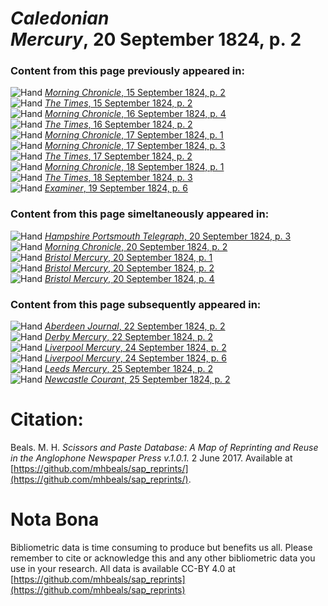 # *Caledonian Mercury*, 20 September 1824, p. 2  
  
### Content from this page previously appeared in:  
![Hand](http://scissorsandpaste.net/wp-content/uploads/2017/06/smallhandpointer.png) [*Morning Chronicle*, 15 September 1824, p. 2](https://mhbeals.github.io/sap_html/Morning-Chronicle/Morning-Chronicle-15-September-1824-p-2)  
![Hand](http://scissorsandpaste.net/wp-content/uploads/2017/06/smallhandpointer.png) [*The Times*, 15 September 1824, p. 2](https://mhbeals.github.io/sap_html/The-Times/The-Times-15-September-1824-p-2)  
![Hand](http://scissorsandpaste.net/wp-content/uploads/2017/06/smallhandpointer.png) [*Morning Chronicle*, 16 September 1824, p. 4](https://mhbeals.github.io/sap_html/Morning-Chronicle/Morning-Chronicle-16-September-1824-p-4)  
![Hand](http://scissorsandpaste.net/wp-content/uploads/2017/06/smallhandpointer.png) [*The Times*, 16 September 1824, p. 2](https://mhbeals.github.io/sap_html/The-Times/The-Times-16-September-1824-p-2)  
![Hand](http://scissorsandpaste.net/wp-content/uploads/2017/06/smallhandpointer.png) [*Morning Chronicle*, 17 September 1824, p. 1](https://mhbeals.github.io/sap_html/Morning-Chronicle/Morning-Chronicle-17-September-1824-p-1)  
![Hand](http://scissorsandpaste.net/wp-content/uploads/2017/06/smallhandpointer.png) [*Morning Chronicle*, 17 September 1824, p. 3](https://mhbeals.github.io/sap_html/Morning-Chronicle/Morning-Chronicle-17-September-1824-p-3)  
![Hand](http://scissorsandpaste.net/wp-content/uploads/2017/06/smallhandpointer.png) [*The Times*, 17 September 1824, p. 2](https://mhbeals.github.io/sap_html/The-Times/The-Times-17-September-1824-p-2)  
![Hand](http://scissorsandpaste.net/wp-content/uploads/2017/06/smallhandpointer.png) [*Morning Chronicle*, 18 September 1824, p. 1](https://mhbeals.github.io/sap_html/Morning-Chronicle/Morning-Chronicle-18-September-1824-p-1)  
![Hand](http://scissorsandpaste.net/wp-content/uploads/2017/06/smallhandpointer.png) [*The Times*, 18 September 1824, p. 3](https://mhbeals.github.io/sap_html/The-Times/The-Times-18-September-1824-p-3)  
![Hand](http://scissorsandpaste.net/wp-content/uploads/2017/06/smallhandpointer.png) [*Examiner*, 19 September 1824, p. 6](https://mhbeals.github.io/sap_html/Examiner/Examiner-19-September-1824-p-6)  
  
### Content from this page simeltaneously appeared in:  
![Hand](http://scissorsandpaste.net/wp-content/uploads/2017/06/smallhandpointer.png) [*Hampshire Portsmouth Telegraph*, 20 September 1824, p. 3](https://mhbeals.github.io/sap_html/Hampshire-Portsmouth-Telegraph/Hampshire-Portsmouth-Telegraph-20-September-1824-p-3)  
![Hand](http://scissorsandpaste.net/wp-content/uploads/2017/06/smallhandpointer.png) [*Morning Chronicle*, 20 September 1824, p. 2](https://mhbeals.github.io/sap_html/Morning-Chronicle/Morning-Chronicle-20-September-1824-p-2)  
![Hand](http://scissorsandpaste.net/wp-content/uploads/2017/06/smallhandpointer.png) [*Bristol Mercury*, 20 September 1824, p. 1](https://mhbeals.github.io/sap_html/Bristol-Mercury/Bristol-Mercury-20-September-1824-p-1)  
![Hand](http://scissorsandpaste.net/wp-content/uploads/2017/06/smallhandpointer.png) [*Bristol Mercury*, 20 September 1824, p. 2](https://mhbeals.github.io/sap_html/Bristol-Mercury/Bristol-Mercury-20-September-1824-p-2)  
![Hand](http://scissorsandpaste.net/wp-content/uploads/2017/06/smallhandpointer.png) [*Bristol Mercury*, 20 September 1824, p. 4](https://mhbeals.github.io/sap_html/Bristol-Mercury/Bristol-Mercury-20-September-1824-p-4)  
  
### Content from this page subsequently appeared in:  
![Hand](http://scissorsandpaste.net/wp-content/uploads/2017/06/smallhandpointer.png) [*Aberdeen Journal*, 22 September 1824, p. 2](https://mhbeals.github.io/sap_html/Aberdeen-Journal/Aberdeen-Journal-22-September-1824-p-2)  
![Hand](http://scissorsandpaste.net/wp-content/uploads/2017/06/smallhandpointer.png) [*Derby Mercury*, 22 September 1824, p. 2](https://mhbeals.github.io/sap_html/Derby-Mercury/Derby-Mercury-22-September-1824-p-2)  
![Hand](http://scissorsandpaste.net/wp-content/uploads/2017/06/smallhandpointer.png) [*Liverpool Mercury*, 24 September 1824, p. 2](https://mhbeals.github.io/sap_html/Liverpool-Mercury/Liverpool-Mercury-24-September-1824-p-2)  
![Hand](http://scissorsandpaste.net/wp-content/uploads/2017/06/smallhandpointer.png) [*Liverpool Mercury*, 24 September 1824, p. 6](https://mhbeals.github.io/sap_html/Liverpool-Mercury/Liverpool-Mercury-24-September-1824-p-6)  
![Hand](http://scissorsandpaste.net/wp-content/uploads/2017/06/smallhandpointer.png) [*Leeds Mercury*, 25 September 1824, p. 2](https://mhbeals.github.io/sap_html/Leeds-Mercury/Leeds-Mercury-25-September-1824-p-2)  
![Hand](http://scissorsandpaste.net/wp-content/uploads/2017/06/smallhandpointer.png) [*Newcastle Courant*, 25 September 1824, p. 2](https://mhbeals.github.io/sap_html/Newcastle-Courant/Newcastle-Courant-25-September-1824-p-2)  


# Citation: 

Beals. M. H. *Scissors and Paste Database: A Map of Reprinting and Reuse in the Anglophone Newspaper Press v.1.0.1.* 2 June 2017. Available at [https://github.com/mhbeals/sap_reprints/](https://github.com/mhbeals/sap_reprints/). 

# Nota Bona

Bibliometric data is time consuming to produce but benefits us all. Please remember to cite or acknowledge this and any other bibliometric data you use in your research. All data is available CC-BY 4.0 at [https://github.com/mhbeals/sap_reprints](https://github.com/mhbeals/sap_reprints)